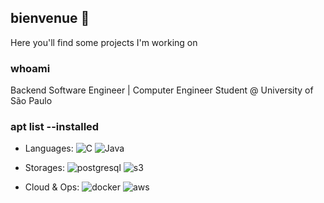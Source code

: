 ## bienvenue 👋

Here you'll find some projects I'm working on

### whoami

Backend Software Engineer | Computer Engineer Student @ University of São Paulo

### apt list --installed

- Languages: 
  ![C](https://img.shields.io/badge/C-00599C?style=flat&logologo=c&logoColor=white)
  ![Java](https://img.shields.io/badge/Java-ED8B00?style=flat&logo&logo=openjdk&logoColor=white)
  
- Storages: 
  ![postgresql](https://img.shields.io/badge/-PostgreSQL-4169E1?style=flat&logo=postgresql&logoColor=FFFFFF)
  ![s3](https://img.shields.io/badge/-Amazon%20S3-569A31?style=flat&logo=amazons3&logoColor=FFFFFF)
  
- Cloud & Ops: 
  ![docker](https://img.shields.io/badge/-Docker-2496ED?style=flat&logo=docker&logoColor=FFFFFF)
  ![aws](https://img.shields.io/badge/Amazon_AWS-232F3E?style=flat&logo=amazon-aws&logoColor=white)



